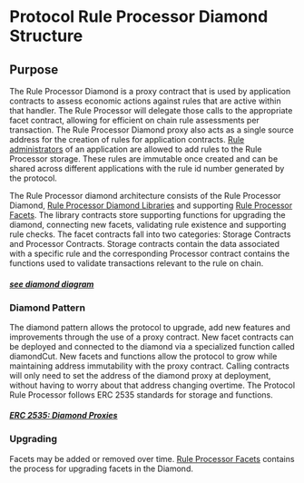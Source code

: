 # Protocol Rule Processor Diamond Structure 

## Purpose

The Rule Processor Diamond is a proxy contract that is used by application contracts to assess economic actions against rules that are active within that handler. The Rule Processor will delegate those calls to the appropriate facet contract, allowing for efficient on chain rule assessments per transaction. The Rule Processor Diamond proxy also acts as a single source address for the creation of rules for application contracts. [Rule administrators](../../../permissions/ADMIN-ROLES.md) of an application are allowed to add rules to the Rule Processor storage. These rules are immutable once created and can be shared across different applications with the rule id number generated by the protocol. 

The Rule Processor diamond architecture consists of the Rule Processor Diamond, [Rule Processor Diamond Libraries](./RULE-PROCESSOR-LIBRARIES.md) and supporting [Rule Processor Facets](./RULE-PROCESSOR-FACETS.md). The library contracts store supporting functions for upgrading the diamond, connecting new facets, validating rule existence and supporting rule checks. The facet contracts fall into two categories: Storage Contracts and Processor Contracts. Storage contracts contain the data associated with a specific rule and the corresponding Processor contract contains the functions used to validate transactions relevant to the rule on chain. 

#### *[see diamond diagram](../../images/ProtocolOverview.png)*

### Diamond Pattern

The diamond pattern allows the protocol to upgrade, add new features and improvements through the use of a proxy contract. New facet contracts can be deployed and connected to the diamond via a specialized function called diamondCut. New facets and functions allow the protocol to grow while maintaining address immutability with the proxy contract. Calling contracts will only need to set the address of the diamond proxy at deployment, without having to worry about that address changing overtime. The Protocol Rule Processor follows ERC 2535 standards for storage and functions. 
#### *[ERC 2535: Diamond Proxies](https://eips.ethereum.org/EIPS/eip-2535)*


### Upgrading 
Facets may be added or removed over time. [Rule Processor Facets](./RULE-PROCESSOR-FACETS.md) contains the process for upgrading facets in the Diamond. 